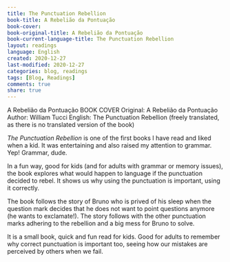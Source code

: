 ```yaml
---
title: The Punctuation Rebellion
book-title: A Rebelião da Pontuação
book-cover: 
book-original-title: A Rebelião da Pontuação
book-current-language-title: The Punctuation Rebellion
layout: readings
language: English
created: 2020-12-27
last-modified: 2020-12-27
categories: blog, readings
tags: [Blog, Readings]
comments: true
share: true
---
```


A Rebelião da Pontuação
BOOK COVER
Original: A Rebelião da Pontuação
Author: William Tucci
English: The Punctuation Rebellion (freely translated, as there is no translated version of the book)

*The Punctuation Rebellion* is one of the first books I have read and liked when a kid. It was entertaining and also raised my attention to grammar. Yep! Grammar, dude.

In a fun way, good for kids (and for adults with grammar or memory issues), the book explores what would happen to language if the punctuation decided to rebel. It shows us why using the punctuation is important, using it correctly.

The book follows the story of Bruno who is prived of his sleep when the question mark decides that he does not want to point questions anymore (he wants to exclamate!). The story follows with the other punctuation marks adhering to the rebellion and a big mess for Bruno to solve.

It is a small book, quick and fun read for kids. Good for adults to remember why correct punctuation is important too, seeing how our mistakes are perceived by others when we fail.

